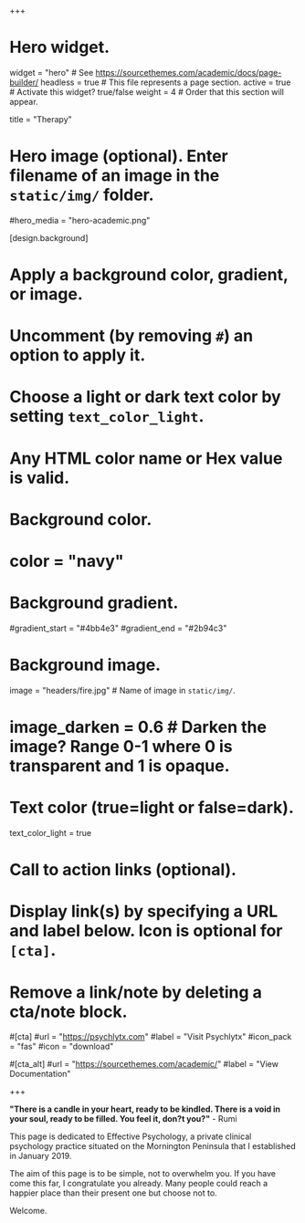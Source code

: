 +++
# Hero widget.
widget = "hero"  # See https://sourcethemes.com/academic/docs/page-builder/
headless = true  # This file represents a page section.
active = true  # Activate this widget? true/false
weight = 4  # Order that this section will appear.

title = "Therapy"

# Hero image (optional). Enter filename of an image in the `static/img/` folder.
#hero_media = "hero-academic.png"

[design.background]
  # Apply a background color, gradient, or image.
  #   Uncomment (by removing `#`) an option to apply it.
  #   Choose a light or dark text color by setting `text_color_light`.
  #   Any HTML color name or Hex value is valid.

  # Background color.
  # color = "navy"
  
  # Background gradient.
  #gradient_start = "#4bb4e3"
  #gradient_end = "#2b94c3"
  
  # Background image.
   image =  "headers/fire.jpg"   # Name of image in `static/img/`.
  # image_darken = 0.6  # Darken the image? Range 0-1 where 0 is transparent and 1 is opaque.

  # Text color (true=light or false=dark).
  text_color_light = true

# Call to action links (optional).
#   Display link(s) by specifying a URL and label below. Icon is optional for `[cta]`.
#   Remove a link/note by deleting a cta/note block.
#[cta]
  #url = "https://psychlytx.com"
  #label = "Visit Psychlytx"
  #icon_pack = "fas"
  #icon = "download"
  
#[cta_alt]
  #url = "https://sourcethemes.com/academic/"
  #label = "View Documentation"

+++

**"There is a candle in your heart, ready to be kindled.
There is a void in your soul, ready to be filled.
You feel it, don?t you?"** - Rumi

This page is dedicated to Effective Psychology, a private clinical psychology practice situated on the Mornington Peninsula that I established in January 2019. 

The aim of this page is to be simple, not to overwhelm you. If you have come this far, I congratulate you already. Many people could reach a happier place than their present one but choose not to.

Welcome. 




